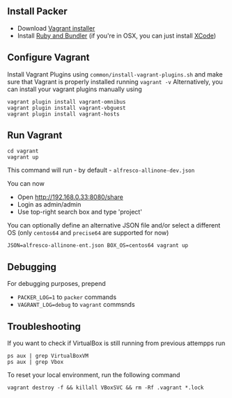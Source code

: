 Install Packer
---
* Download [Vagrant installer](https://www.vagrantup.com/downloads.html)
* Install [Ruby and Bundler](http://bundler.io) (if you're in OSX, you can just install [XCode](https://developer.apple.com/xcode))

Configure Vagrant
---
Install Vagrant Plugins using ```common/install-vagrant-plugins.sh``` and make sure that Vagrant is properly installed running ```vagrant -v```
Alternatively, you can install your vagrant plugins manually using

```
vagrant plugin install vagrant-omnibus
vagrant plugin install vagrant-vbguest
vagrant plugin install vagrant-hosts
```

Run Vagrant
---
```
cd vagrant
vagrant up
```
This command will run - by default - `alfresco-allinone-dev.json`

You can now
* Open http://192.168.0.33:8080/share
* Login as admin/admin
* Use top-right search box and type 'project'

You can optionally define an alternative JSON file and/or select a different OS (only ```centos64``` and ```precise64``` are supported for now)
```
JSON=alfresco-allinone-ent.json BOX_OS=centos64 vagrant up
```

Debugging
---
For debugging purposes, prepend
* ```PACKER_LOG=1``` to ```packer``` commands
* ```VAGRANT_LOG=debug``` to ```vagrant``` commsnds

Troubleshooting
---
If you want to check if VirtualBox is still running from previous attempps run

```
ps aux | grep VirtualBoxVM
ps aux | grep Vbox
```

To reset your local environment, run the following command

```
vagrant destroy -f && killall VBoxSVC && rm -Rf .vagrant *.lock
```
